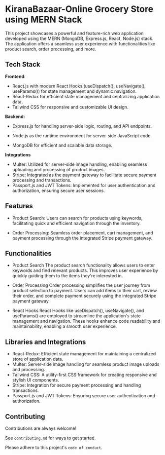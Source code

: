 
# KiranaBazaar-Online Grocery Store using MERN Stack
This project showcases a powerful and feature-rich web application developed using the MERN (MongoDB, Express.js, React, Node.js) stack. The application offers a seamless user experience with functionalities like product search, order processing, and more.


## Tech Stack

**Frontend:**

- React.js with modern React Hooks (useDispatch(), useNavigate(), useParams()) for state management and dynamic navigation.
- React-Redux for efficient state management and centralizing application data.
- Tailwind CSS for responsive and customizable UI design.

**Backend:**

- Express.js for handling server-side logic, routing, and API endpoints.

- Node.js as the runtime environment for server-side JavaScript code.

- MongoDB for efficient and scalable data storage.

**Integrations**

- Multer: Utilized for server-side image handling, enabling seamless uploading and processing of product images.
- Stripe: Integrated as the payment gateway to facilitate secure payment processing and transactions.
- Passport.js and JWT Tokens: Implemented for user authentication and authorization, ensuring secure user sessions.

## Features
- Product Search: Users can search for products using keywords, facilitating quick and efficient navigation through the inventory.

- Order Processing: Seamless order placement, cart management, and payment processing through the integrated Stripe payment gateway.
## Functionalities
- Product Search
The product search functionality allows users to enter keywords and find relevant products. This improves user experience by quickly guiding them to the items they're interested in.

- Order Processing
Order processing simplifies the user journey from product selection to payment. Users can add items to their cart, review their order, and complete payment securely using the integrated Stripe payment gateway.

- React Hooks
React Hooks like useDispatch(), useNavigate(), and useParams() are employed to streamline the application's state management and navigation. These hooks enhance code readability and maintainability, enabling a smooth user experience.


## Libraries and Integrations

- React-Redux: Efficient state management for maintaining a centralized store of application data.
- Multer: Server-side image handling for seamless product image uploads and processing.
- Tailwind CSS: A utility-first CSS framework for creating responsive and stylish UI components.
- Stripe: Integration for secure payment processing and handling transactions.
- Passport.js and JWT Tokens: Ensuring secure user authentication and authorization.
## Contributing

Contributions are always welcome!

See `contributing.md` for ways to get started.

Please adhere to this project's `code of conduct`.

